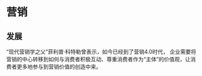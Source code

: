 # 营销




## 发展

“现代营销学之父”菲利普·科特勒曾表示，如今已经到了营销4.0时代，
企业需要将营销的中心转移到如何与消费者积极互动、尊重消费者作为“主体”的价值观，让消费者更多地参与到营销价值的创造中来。
